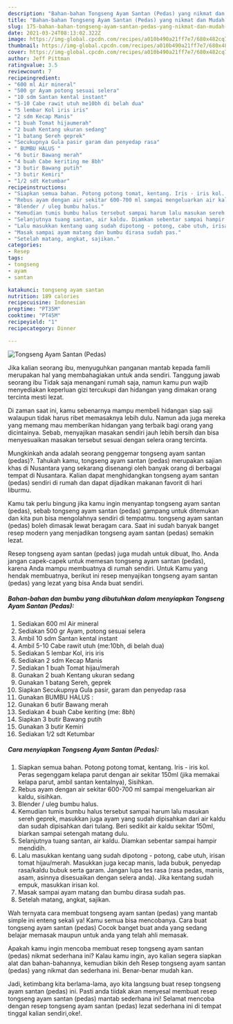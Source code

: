 ```yaml
---
description: "Bahan-bahan Tongseng Ayam Santan (Pedas) yang nikmat dan Mudah Dibuat"
title: "Bahan-bahan Tongseng Ayam Santan (Pedas) yang nikmat dan Mudah Dibuat"
slug: 175-bahan-bahan-tongseng-ayam-santan-pedas-yang-nikmat-dan-mudah-dibuat
date: 2021-03-24T08:13:02.322Z
image: https://img-global.cpcdn.com/recipes/a010b490a21ff7e7/680x482cq70/tongseng-ayam-santan-pedas-foto-resep-utama.jpg
thumbnail: https://img-global.cpcdn.com/recipes/a010b490a21ff7e7/680x482cq70/tongseng-ayam-santan-pedas-foto-resep-utama.jpg
cover: https://img-global.cpcdn.com/recipes/a010b490a21ff7e7/680x482cq70/tongseng-ayam-santan-pedas-foto-resep-utama.jpg
author: Jeff Pittman
ratingvalue: 3.5
reviewcount: 7
recipeingredient:
- "600 ml Air mineral"
- "500 gr Ayam potong sesuai selera"
- "10 sdm Santan kental instant"
- "5-10 Cabe rawit utuh me10bh di belah dua"
- "5 lembar Kol iris iris"
- "2 sdm Kecap Manis"
- "1 buah Tomat hijaumerah"
- "2 buah Kentang ukuran sedang"
- "1 batang Sereh geprek"
- "Secukupnya Gula pasir garam dan penyedap rasa"
- " BUMBU HALUS "
- "6 butir Bawang merah"
- "4 buah Cabe keriting me 8bh"
- "3 butir Bawang putih"
- "3 butir Kemiri"
- "1/2 sdt Ketumbar"
recipeinstructions:
- "Siapkan semua bahan. Potong potong tomat, kentang. Iris - iris kol. Peras segenggam kelapa parut dengan air sekitar 150ml (jika memakai kelapa parut, ambil santan kentalnya), Sisihkan."
- "Rebus ayam dengan air sekitar 600-700 ml sampai mengeluarkan air kaldu, sisihkan."
- "Blender / uleg bumbu halus."
- "Kemudian tumis bumbu halus tersebut sampai harum lalu masukan sereh geprek, masukkan juga ayam yang sudah dipisahkan dari air kaldu dan sudah dipisahkan dari tulang. Beri sedikit air kaldu sekitar 150ml, biarkan sampai setengah matang dulu."
- "Selanjutnya tuang santan, air kaldu. Diamkan sebentar sampai hampir mendidih."
- "Lalu masukkan kentang uang sudah dipotong - potong, cabe utuh, irisan tomat hijau/merah. Masukkan juga kecap manis, lada bubuk, penyedap rasa/kaldu bubuk serta garam. Jangan lupa tes rasa (rasa pedas, manis, asam, asinnya disesuaikan dengan selera anda). Jika kentang sudah empuk, masukkan irisan kol."
- "Masak sampai ayam matang dan bumbu dirasa sudah pas."
- "Setelah matang, angkat, sajikan."
categories:
- Resep
tags:
- tongseng
- ayam
- santan

katakunci: tongseng ayam santan 
nutrition: 189 calories
recipecuisine: Indonesian
preptime: "PT35M"
cooktime: "PT45M"
recipeyield: "1"
recipecategory: Dinner

---
```



![Tongseng Ayam Santan (Pedas)](https://img-global.cpcdn.com/recipes/a010b490a21ff7e7/680x482cq70/tongseng-ayam-santan-pedas-foto-resep-utama.jpg)

Jika kalian seorang ibu, menyuguhkan panganan mantab kepada famili merupakan hal yang membahagiakan untuk anda sendiri. Tanggung jawab seorang ibu Tidak saja menangani rumah saja, namun kamu pun wajib menyediakan keperluan gizi tercukupi dan hidangan yang dimakan orang tercinta mesti lezat.

Di zaman  saat ini, kamu sebenarnya mampu membeli hidangan siap saji walaupun tidak harus ribet memasaknya lebih dulu. Namun ada juga mereka yang memang mau memberikan hidangan yang terbaik bagi orang yang dicintainya. Sebab, menyajikan masakan sendiri jauh lebih bersih dan bisa menyesuaikan masakan tersebut sesuai dengan selera orang tercinta. 



Mungkinkah anda adalah seorang penggemar tongseng ayam santan (pedas)?. Tahukah kamu, tongseng ayam santan (pedas) merupakan sajian khas di Nusantara yang sekarang disenangi oleh banyak orang di berbagai tempat di Nusantara. Kalian dapat menghidangkan tongseng ayam santan (pedas) sendiri di rumah dan dapat dijadikan makanan favorit di hari liburmu.

Kamu tak perlu bingung jika kamu ingin menyantap tongseng ayam santan (pedas), sebab tongseng ayam santan (pedas) gampang untuk ditemukan dan kita pun bisa mengolahnya sendiri di tempatmu. tongseng ayam santan (pedas) boleh dimasak lewat beragam cara. Saat ini sudah banyak banget resep modern yang menjadikan tongseng ayam santan (pedas) semakin lezat.

Resep tongseng ayam santan (pedas) juga mudah untuk dibuat, lho. Anda jangan capek-capek untuk memesan tongseng ayam santan (pedas), karena Anda mampu membuatnya di rumah sendiri. Untuk Kamu yang hendak membuatnya, berikut ini resep menyajikan tongseng ayam santan (pedas) yang lezat yang bisa Anda buat sendiri.

<!--inarticleads1-->

##### Bahan-bahan dan bumbu yang dibutuhkan dalam menyiapkan Tongseng Ayam Santan (Pedas):

1. Sediakan 600 ml Air mineral
1. Sediakan 500 gr Ayam, potong sesuai selera
1. Ambil 10 sdm Santan kental instant
1. Ambil 5-10 Cabe rawit utuh (me:10bh, di belah dua)
1. Sediakan 5 lembar Kol, iris iris
1. Sediakan 2 sdm Kecap Manis
1. Sediakan 1 buah Tomat hijau/merah
1. Gunakan 2 buah Kentang ukuran sedang
1. Gunakan 1 batang Sereh, geprek
1. Siapkan Secukupnya Gula pasir, garam dan penyedap rasa
1. Gunakan  BUMBU HALUS :
1. Gunakan 6 butir Bawang merah
1. Sediakan 4 buah Cabe keriting (me: 8bh)
1. Siapkan 3 butir Bawang putih
1. Gunakan 3 butir Kemiri
1. Sediakan 1/2 sdt Ketumbar




<!--inarticleads2-->

##### Cara menyiapkan Tongseng Ayam Santan (Pedas):

1. Siapkan semua bahan. Potong potong tomat, kentang. Iris - iris kol. Peras segenggam kelapa parut dengan air sekitar 150ml (jika memakai kelapa parut, ambil santan kentalnya), Sisihkan.
1. Rebus ayam dengan air sekitar 600-700 ml sampai mengeluarkan air kaldu, sisihkan.
1. Blender / uleg bumbu halus.
1. Kemudian tumis bumbu halus tersebut sampai harum lalu masukan sereh geprek, masukkan juga ayam yang sudah dipisahkan dari air kaldu dan sudah dipisahkan dari tulang. Beri sedikit air kaldu sekitar 150ml, biarkan sampai setengah matang dulu.
1. Selanjutnya tuang santan, air kaldu. Diamkan sebentar sampai hampir mendidih.
1. Lalu masukkan kentang uang sudah dipotong - potong, cabe utuh, irisan tomat hijau/merah. Masukkan juga kecap manis, lada bubuk, penyedap rasa/kaldu bubuk serta garam. Jangan lupa tes rasa (rasa pedas, manis, asam, asinnya disesuaikan dengan selera anda). Jika kentang sudah empuk, masukkan irisan kol.
1. Masak sampai ayam matang dan bumbu dirasa sudah pas.
1. Setelah matang, angkat, sajikan.




Wah ternyata cara membuat tongseng ayam santan (pedas) yang mantab simple ini enteng sekali ya! Kamu semua bisa mencobanya. Cara buat tongseng ayam santan (pedas) Cocok banget buat anda yang sedang belajar memasak maupun untuk anda yang telah ahli memasak.

Apakah kamu ingin mencoba membuat resep tongseng ayam santan (pedas) nikmat sederhana ini? Kalau kamu ingin, ayo kalian segera siapkan alat dan bahan-bahannya, kemudian bikin deh Resep tongseng ayam santan (pedas) yang nikmat dan sederhana ini. Benar-benar mudah kan. 

Jadi, ketimbang kita berlama-lama, ayo kita langsung buat resep tongseng ayam santan (pedas) ini. Pasti anda tiidak akan menyesal membuat resep tongseng ayam santan (pedas) mantab sederhana ini! Selamat mencoba dengan resep tongseng ayam santan (pedas) lezat sederhana ini di tempat tinggal kalian sendiri,oke!.

